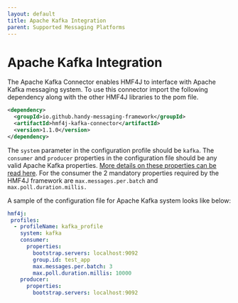 ```yaml
---
layout: default
title: Apache Kafka Integration
parent: Supported Messaging Platforms
---
```


# Apache Kafka Integration

The Apache Kafka Connector enables HMF4J to interface with Apache Kafka messaging system. To use this connector import the following dependency along with the other HMF4J libraries to the pom file.

```xml
<dependency>
  <groupId>io.github.handy-messaging-framework</groupId>
  <artifactId>hmf4j-kafka-connector</artifactId>
  <version>1.1.0</version>
</dependency>
```

The `system` parameter in the configuration profile should be `kafka`. The `consumer` and `producer` properties in the configuration file should be any valid Apache Kafka properties. [More details on these properties can be read here](https://kafka.apache.org/intro). For the consumer the 2 mandatory properties required by the HMF4J framework are `max.messages.per.batch` and `max.poll.duration.millis.` 

A sample of the configuration file for Apache Kafka system looks like below:

```yaml
hmf4j:
 profiles:
  - profileName: kafka_profile
    system: kafka
    consumer:
      properties:
        bootstrap.servers: localhost:9092
        group.id: test_app
        max.messages.per.batch: 3
        max.poll.duration.millis: 10000
    producer:
      properties:
        bootstrap.servers: localhost:9092
```